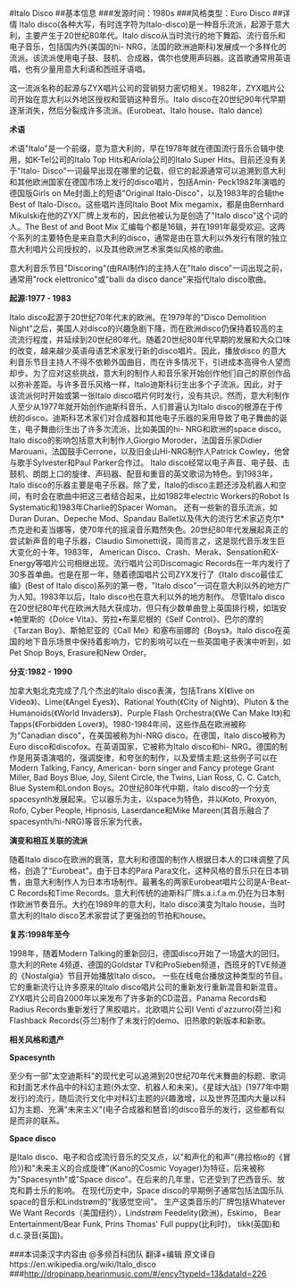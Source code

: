 #Italo Disco
##基本信息
###发源时间：1980s
###风格类型：Euro Disco
##详情
Italo disco(各种大写，有时连字符为Italo-disco)是一种音乐流派，起源于意大利，主要产生于20世纪80年代。Italo
disco从当时流行的地下舞蹈、流行音乐和电子音乐，包括国内外(美国的hi-
NRG，法国的欧洲迪斯科)发展成一个多样化的流派。该流派使用电子鼓、鼓机、合成器，偶尔也使用声码器。这首歌通常用英语唱，也有少量用意大利语和西班牙语唱。



这一流派名称的起源与ZYX唱片公司的营销努力密切相关。1982年，ZYX唱片公司开始在意大利以外地区授权和营销这种音乐。Italo
disco在20世纪90年代早期逐渐消失，然后分裂成许多流派。(Eurobeat、Italo house、Italo dance)



**术语**



术语"Italo"是一个前缀，意为意大利的，早在1978年就在德国流行音乐合辑中使用，如K-Tel公司的Italo Top
Hits和Ariola公司的Italo Super Hits。目前还没有关于"Italo-
Disco"一词最早出现在哪里的记载，但它的起源通常可以追溯到意大利和其他欧洲国家在德国市场上发行的disco唱片，包括Amin-
Peck1982年演唱的德国版Girls on Me封面上的短语"Original Italo-Disco"，以及1983年的合辑the Best of
Italo-Disco。这些唱片连同Italo Boot Mix megamix，都是由Bernhard
Mikulski在他的ZYX厂牌上发布的，因此他被认为是创造了"Italo disco"这个词的人。The Best of and Boot Mix
汇编每个都是16辑，并在1991年最受欢迎。这两个系列的主要特色是来自意大利的disco，通常是由在意大利以外发行有限的独立意大利唱片公司授权的，以及其他欧洲艺术家类似风格的歌曲。

意大利音乐节目"Discoring"(由RAI制作)的主持人在"Italo disco"一词出现之前，通常用"rock
elettronico"或"balli da disco dance"来指代Italo disco歌曲。



**起源:1977 - 1983**



Italo disco起源于20世纪70年代末的欧洲。在1979年的"Disco Demolition
Night"之后，美国人对disco的兴趣急剧下降，而在欧洲disco仍保持着较高的主流流行程度，并延续到20世纪80年代。随着20世纪80年代早期的发展和大众口味的改变，越来越少英语母语艺术家发行新的disco唱片。因此，播放disco
的意大利音乐节目主持人不得不依赖外国曲目，而在许多情况下，引进成本高得令人望而却步。为了应对这些挑战，意大利的制作人和音乐家开始创作他们自己的原创作品以弥补差距。与许多音乐风格一样，Italo迪斯科衍生出多个子流派。因此，对于该流派何时开始或第一张Italo
disco唱片何时发行，没有共识。然而，意大利制作人至少从1977年就开始创作迪斯科音乐，人们普遍认为Italo
disco的根源在于传统的disco。迪斯科艺术家们对合成器和其他电子乐器的采用导致了电子舞曲的诞生，电子舞曲衍生出了许多次流派，比如美国的hi-
NRG和欧洲的space disco。Italo disco的影响包括意大利制作人Giorgio Moroder，法国音乐家Didier
Marouani，法国鼓手Cerrone，以及旧金山Hi-NRG制作人Patrick Cowley，他曾与歌手Sylvester和Paul
Parker合作过。 Italo disco经常以电子声音、电子鼓、击鼓机、朗朗上口的旋律、声码器、配音和重音的英文歌词为特色。到1983年，Italo
disco的乐器主要是电子乐器。除了爱，Italo的disco主题还涉及机器人和空间，有时会在歌曲中把这三者结合起来，比如1982年electric
Workers的Robot Is Systematic和1983年Charlie的Spacer Woman。 还有一些新的音乐流派，如Duran
Duran、Depeche Mod、Spandau
Ballet以及伟大的流行艺术家迈克尔*杰克逊和麦当娜等，使70年代的摇滚音乐黯然失色。20世纪80年代发展起真正的尝试新声音的电子乐器，Claudio
Simonetti说，简而言之，这是现代音乐发生巨大变化的十年。1983年， American Disco、Crash、Merak、Sensation和X-
Energy等唱片公司相继出现。流行唱片公司Discomagic
Records在一年内发行了30多首单曲。也是在那一年，随着德国唱片公司ZYX发行了《Italo disco最佳汇编》(Best of Italo
disco)系列的第一卷，"Italo disco"一词在意大利以外的地方广为人知。1983年以后，Italo disco也在意大利以外的地方制作。
尽管Italo disco在20世纪80年代在欧洲大陆大获成功，但只有少数单曲登上英国排行榜，如瑞安•帕里斯的《Dolce
Vita》、劳拉•布莱尼根的《Self Control》、巴尔的摩的《Tarzan Boy》、斯帕尼亚的《Call
Me》和塞布丽娜的《Boys》。Italo disco在英国的地下音乐场景中保持着影响力，它的影响可以在一些英国电子表演中听到，如Pet Shop
Boys, Erasure和New Order。



**分支:1982 - 1990**



加拿大魁北克完成了几个杰出的Italo disco表演，包括Trans X(《live on Video》)、Lime(《Angel
Eyes》)、Rational Youth(《City of Night》)、Pluton & the Humanoids(《World
Invaders》)、Purple Flash Orchestra(《We Can Make It》)和Tapps(《Forbidden
Lover》)。1980-1984年间，这些作品在欧洲被称为"Canadian disco"，在美国被称为hi-NRG disco。在德国，Italo
disco被称为Euro disco和discofox。在英语国家，它被称为Italo disco和hi-
NRG。德国的制作是用英语演唱的，强调旋律，和夸张的制作，以及爱情主题;这些例子可以在Modern Talking, Fancy, American-
born singer and Fancy protege Grant Miller, Bad Boys Blue, Joy, Silent Circle,
the Twins, Lian Ross, C. C. Catch, Blue System和London Boys。20世纪80年代中期，Italo
disco的一个分支spacesynth发展起来。它以器乐为主，以space为特色，并以Koto, Proxyon, Rofo, Cyber People,
Hipnosis, Laserdance和Mike Mareen(其音乐融合了spacesynth/hi-NRG)等音乐家为代表。



**演变和相互关联的流派**



随着Italo disco在欧洲的衰落，意大利和德国的制作人根据日本人的口味调整了风格，创造了"Eurobeat"。由于日本的Para
Para文化，这种风格的音乐只在日本销售，由意大利制作人为日本市场制作。最著名的两家Eurobeat唱片公司是A-Beat-C Records和Time
Records。意大利传统的迪斯科厂牌s.a.i.f.a.m.仍在为日本制作欧洲节奏音乐。大约在1989年的意大利，Italo disco演变为Italo
house，当时意大利的Italo disco艺术家尝试了更强劲的节拍和house。



**复苏:1998年至今**



1998年，随着Modern Talking的重新回归，德国disco开始了一场盛大的回归。意大利的Rete 4频道、德国的Goldstar
TV和ProSieben频道，西班牙的TVE频道的《Nostalgia》节目开始播放Italo disco。
一些在线电台播放这种类型的节目。它的重新流行让许多原来的Italo
disco唱片公司的重新发行重新混音和新混音。ZYX唱片公司自2000年以来发布了许多新的CD混音。Panama Records和Radius
Records重新发行了黑胶唱片。北欧唱片公司I Venti d'azzurro(荷兰)和Flashback
Records(芬兰)制作了未发行的demo、旧热歌的新版本和新歌。



**相关风格和遗产**



**Spacesynth**



至少有一部"太空迪斯科"的现代史可以追溯到20世纪70年代末舞曲的标题、歌词和封面艺术作品中的科幻主题(外太空、机器人和未来)。《星球大战》(1977年中期发行)的流行，随后流行文化中对科幻主题的兴趣激增，以及世界范围内大量以科幻为主题、充满"未来主义"(电子合成器和琶音)的disco音乐的发行，这些都有似是而非的联系。



**Space disco**



是Italo disco、电子和合成流行音乐的交叉点，以"和声化的和声"(弗拉格io的《冒险》)和"未来主义的合成旋律"(Kano的Cosmic
Voyager)为特征，后来被称为"Spacesynth"或"Space disco"。在后来的几年里，它还受到了巴西音乐、放克和爵士乐的影响。
在现代历史中，Space disco的早期例子通常包括法国乐队space的音乐和Lindstrøm的"我感觉空间"。 生产这类音乐的厂牌包括Whatever
We Want Records（美国纽约），Lindstrøm Feedelity(欧洲)，Eskimo， Bear Entertainment/Bear
Funk, Prins Thomas' Full puppy(比利时)， tikk(英国)和d.c.录音(英国)。





###本词条汉字内容由 @多频百科团队 翻译+编辑
原文译自https://en.wikipedia.org/wiki/Italo_disco
###http://dropinapp.hearinmusic.com/#/ency?typeId=13&dataId=226
